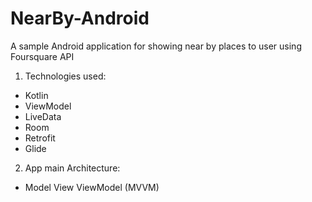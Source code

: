 # NearBy-Android

A sample Android application for showing near by places to user using Foursquare API

1) Technologies used: 
- Kotlin
- ViewModel
- LiveData
- Room
- Retrofit
- Glide
2) App main Architecture:
- Model View ViewModel (MVVM)
